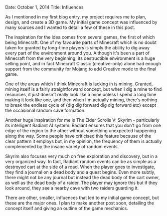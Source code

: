 Date: October 1, 2014
Title: Influences

As I mentioned in my first blog entry, my project requires me to plan, design, and create a 3D game. My initial game concept was influenced by many sources and I wanted to detail a few of these in this post.

The inspiration for the idea comes from several games, the first of which being Minecraft. One of my favourite parts of Minecraft which is no doubt taken for granted by long-time players is simply the ability to dig away every part of the environment around you. Although it's been a part of Minecraft from the very beginning, its destructible environment is a huge selling point, and in fact Minecraft Classic (creative-only) alone had enough support from the community for Mojang to add Creative mode to the final game.

One of the areas which I think Minecraft is lacking in is mining. Granted, mining itself is a fairly straightforward concept, but when I dig a mine to find resources, it just doesn't really look like a mine unless I spend a long time making it look like one, and then when I'm actually mining, there's nothing to break the endless cycle of {dig dig forward dig dig forward etc} except the occasional random cave formation.

Another huge inspiration for me is The Elder Scrolls V: Skyrim - particularly its intelligent Radiant AI system. Radiant ensures that you don't go from one edge of the region to the other without something unexpected happening along the way. Some people have criticised this feature because of the clear pattern it employs but, in my opinion, the frequency of them is actually complemented by the insane variety of random events.

Skyrim also focuses very much on free exploration and discovery, but in a very organized way. In fact, Radiant random events can be as simple as a destroyed cart at the side of a road. When the player goes to investigate, they find a journal on a dead body and a quest begins. Even more subtly, there might not be any journal but instead the dead body of the cart owner, as well as the dead body of a raider. The player may ignore this but if they look around, they see a nearby cave with two raiders guarding it.

There are other, smaller, influences that led to my initial game concept, but these are the major ones. I plan to make another post soon, detailing the concept itself and giving an outline of the game mechanics.
